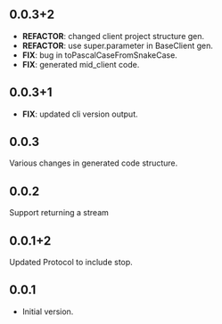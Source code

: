 ## 0.0.3+2

 - **REFACTOR**: changed client project structure gen.
 - **REFACTOR**: use super.parameter in BaseClient gen.
 - **FIX**: bug in toPascalCaseFromSnakeCase.
 - **FIX**: generated mid_client code.

## 0.0.3+1

 - **FIX**: updated cli version output.

## 0.0.3

Various changes in generated code structure. 

## 0.0.2

Support returning a stream

## 0.0.1+2

Updated Protocol to include stop.

## 0.0.1

- Initial version.
